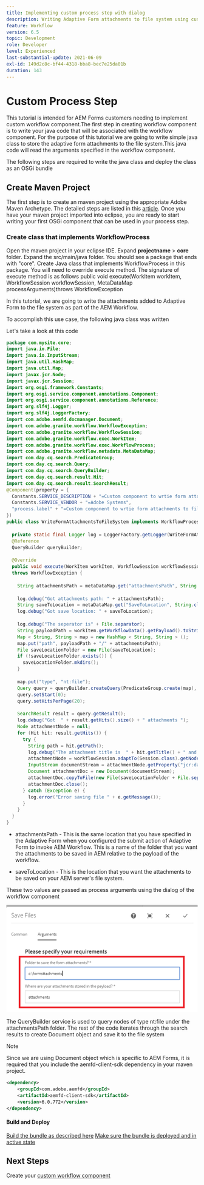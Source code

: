 ```yaml
---
title: Implementing custom process step with dialog
description: Writing Adaptive Form attachments to file system using custom process step
feature: Workflow
version: 6.5
topic: Development
role: Developer
level: Experienced
last-substantial-update: 2021-06-09
exl-id: 149d2c8c-bf44-4318-bba8-bec7e25da01b
duration: 143
---
```

# Custom Process Step

This tutorial is intended for AEM Forms customers needing to implement custom workflow component.The first step in creating workflow component is to write your java code that will be associated with the workflow component. For the purpose of this tutorial we are going to write simple java class to store the adaptive form attachments to the file system.This java code will read the arguments specified in the workflow component.

The following steps are required to write the java class and deploy the class as an OSGi bundle

## Create Maven Project

The first step is to create an maven project using the appropriate Adobe Maven Archetype. The detailed steps are listed in this [article](https://experienceleague.adobe.com/docs/experience-manager-learn/forms/creating-your-first-osgi-bundle/create-your-first-osgi-bundle.html). Once you have your maven project imported into eclipse, you are ready to start writing your first OSGi component that can be used in your process step.


### Create class that implements WorkflowProcess

Open the maven project in your eclipse IDE. Expand **projectname** > **core** folder. Expand the src/main/java folder. You should see a package that ends with "core". Create Java class that implements WorkflowProcess in this package. You will need to override execute method. The signature of execute method is as follows
public void execute(WorkItem workItem, WorkflowSession workflowSession, MetaDataMap processArguments)throws WorkflowException 

In this tutorial, we are going to write the attachments added to Adaptive Form to the file system as part of the AEM Workflow.

To accomplish this use case, the following java class was written

Let's take a look at this code

``` java
package com.mysite.core;
import java.io.File;
import java.io.InputStream;
import java.util.HashMap;
import java.util.Map;
import javax.jcr.Node;
import javax.jcr.Session;
import org.osgi.framework.Constants;
import org.osgi.service.component.annotations.Component;
import org.osgi.service.component.annotations.Reference;
import org.slf4j.Logger;
import org.slf4j.LoggerFactory;
import com.adobe.aemfd.docmanager.Document;
import com.adobe.granite.workflow.WorkflowException;
import com.adobe.granite.workflow.WorkflowSession;
import com.adobe.granite.workflow.exec.WorkItem;
import com.adobe.granite.workflow.exec.WorkflowProcess;
import com.adobe.granite.workflow.metadata.MetaDataMap;
import com.day.cq.search.PredicateGroup;
import com.day.cq.search.Query;
import com.day.cq.search.QueryBuilder;
import com.day.cq.search.result.Hit;
import com.day.cq.search.result.SearchResult;
@Component(property = {
  Constants.SERVICE_DESCRIPTION + "=Custom component to wrtie form attachments to file system",
  Constants.SERVICE_VENDOR + "=Adobe Systems",
  "process.label" + "=Custom component to wrtie form attachments to file system"
})
public class WriteFormAttachmentsToFileSystem implements WorkflowProcess {

  private static final Logger log = LoggerFactory.getLogger(WriteFormAttachmentsToFileSystem.class);
  @Reference
  QueryBuilder queryBuilder;

  @Override
  public void execute(WorkItem workItem, WorkflowSession workflowSession, MetaDataMap metaDataMap)
  throws WorkflowException {

    String attachmentsPath = metaDataMap.get("attachmentsPath", String.class);

    log.debug("Got attachments path: " + attachmentsPath);
    String saveToLocation = metaDataMap.get("SaveToLocation", String.class);
    log.debug("Got save location: " + saveToLocation);

    log.debug("The seperator is" + File.separator);
    String payloadPath = workItem.getWorkflowData().getPayload().toString();
    Map < String, String > map = new HashMap < String, String > ();
    map.put("path", payloadPath + "/" + attachmentsPath);
    File saveLocationFolder = new File(saveToLocation);
    if (!saveLocationFolder.exists()) {
      saveLocationFolder.mkdirs();
    }

    map.put("type", "nt:file");
    Query query = queryBuilder.createQuery(PredicateGroup.create(map), workflowSession.adaptTo(Session.class));
    query.setStart(0);
    query.setHitsPerPage(20);

    SearchResult result = query.getResult();
    log.debug("Got  " + result.getHits().size() + " attachments ");
    Node attachmentNode = null;
    for (Hit hit: result.getHits()) {
      try {
        String path = hit.getPath();
        log.debug("The attachment title is  " + hit.getTitle() + " and the attachment path is  " + path);
        attachmentNode = workflowSession.adaptTo(Session.class).getNode(path + "/jcr:content");
        InputStream documentStream = attachmentNode.getProperty("jcr:data").getBinary().getStream();
        Document attachmentDoc = new Document(documentStream);
        attachmentDoc.copyToFile(new File(saveLocationFolder + File.separator + hit.getTitle()));
        attachmentDoc.close();
      } catch (Exception e) {
        log.error("Error saving file " + e.getMessage());
      }
    }
  }
}
```


* attachmentsPath - This is the same location that you have specified in the Adaptive Form when you configured the submit action of Adaptive Form to invoke AEM Workflow. This is a name of the folder that you want the attachments to be saved in AEM relative to the payload of the workflow.

* saveToLocation - This is the location that you want the attachments to be saved on your AEM server's file system.

These two values are passed as process arguments using the dialog of the workflow component

![ProcessStep](assets/custom-workflow-component.png)

The QueryBuilder service is used to query nodes of type nt:file under the attachmentsPath folder. The rest of the code iterates through the search results to create Document object and save it to the file system


>[!NOTE]
>
>Since we are using Document object which is specific to AEM Forms, it is required that you include the aemfd-client-sdk dependency in your maven project.

```xml
<dependency>
    <groupId>com.adobe.aemfd</groupId>
    <artifactId>aemfd-client-sdk</artifactId>
    <version>6.0.772</version>
</dependency>
```

#### Build and Deploy

[Build the bundle as described here](https://experienceleague.adobe.com/docs/experience-manager-learn/forms/creating-your-first-osgi-bundle/create-your-first-osgi-bundle.html)
[Make sure the bundle is deployed and in active state](http://localhost:4502/system/console/bundles)

## Next Steps

Create your [custom workflow component](./custom-workflow-component.md)

